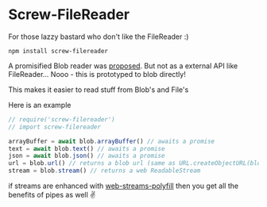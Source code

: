 # Screw-FileReader
For those lazzy bastard who don't like the FileReader :)

```
npm install screw-filereader
```

A promisified Blob reader was [proposed][proposed].
But not as a external API like FileReader... Nooo - this is prototyped to blob directly!

This makes it easier to read stuff from Blob's and File's

Here is an example

```javascript
// require('screw-filereader')
// import screw-filereader

arrayBuffer = await blob.arrayBuffer() // awaits a promise
text = await blob.text() // awaits a promise
json = await blob.json() // awaits a promise
url = blob.url() // returns a blob url (same as URL.createObjectURL(blob))
stream = blob.stream() // returns a web ReadableStream
```

if streams are enhanced with [web-streams-polyfill][polyfill] then you get all
the benefits of pipes as well :v:

  [polyfill]: https://github.com/creatorrr/web-streams-polyfill
  [proposed]: https://github.com/w3c/FileAPI/issues/40
